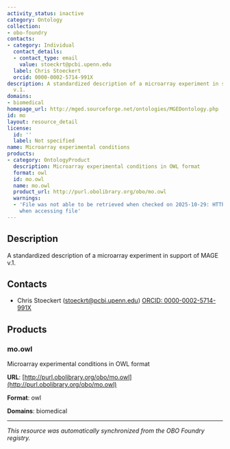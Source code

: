 ```yaml
---
activity_status: inactive
category: Ontology
collection:
- obo-foundry
contacts:
- category: Individual
  contact_details:
  - contact_type: email
    value: stoeckrt@pcbi.upenn.edu
  label: Chris Stoeckert
  orcid: 0000-0002-5714-991X
description: A standardized description of a microarray experiment in support of MAGE
  v.1.
domains:
- biomedical
homepage_url: http://mged.sourceforge.net/ontologies/MGEDontology.php
id: mo
layout: resource_detail
license:
  id: ''
  label: Not specified
name: Microarray experimental conditions
products:
- category: OntologyProduct
  description: Microarray experimental conditions in OWL format
  format: owl
  id: mo.owl
  name: mo.owl
  product_url: http://purl.obolibrary.org/obo/mo.owl
  warnings:
  - 'File was not able to be retrieved when checked on 2025-10-29: HTTP 404 error
    when accessing file'
---
```

## Description

A standardized description of a microarray experiment in support of MAGE v.1.

## Contacts

- Chris Stoeckert (stoeckrt@pcbi.upenn.edu) [ORCID: 0000-0002-5714-991X](https://orcid.org/0000-0002-5714-991X)

## Products

### mo.owl

Microarray experimental conditions in OWL format

**URL**: [http://purl.obolibrary.org/obo/mo.owl](http://purl.obolibrary.org/obo/mo.owl)

**Format**: owl

**Domains**: biomedical

---

*This resource was automatically synchronized from the OBO Foundry registry.*